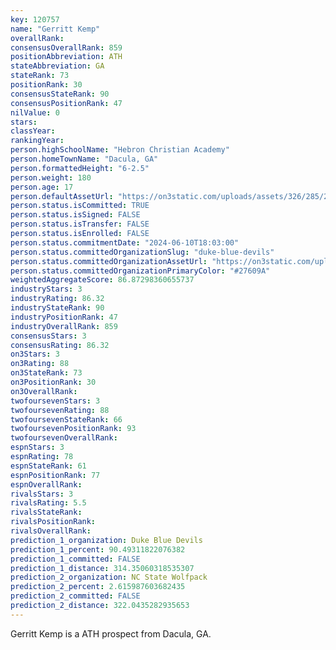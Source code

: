 ```yaml
---
key: 120757
name: "Gerritt Kemp"
overallRank: 
consensusOverallRank: 859
positionAbbreviation: ATH
stateAbbreviation: GA
stateRank: 73
positionRank: 30
consensusStateRank: 90
consensusPositionRank: 47
nilValue: 0
stars: 
classYear: 
rankingYear: 
person.highSchoolName: "Hebron Christian Academy"
person.homeTownName: "Dacula, GA"
person.formattedHeight: "6-2.5"
person.weight: 180
person.age: 17
person.defaultAssetUrl: "https://on3static.com/uploads/assets/326/285/285326.png"
person.status.isCommitted: TRUE
person.status.isSigned: FALSE
person.status.isTransfer: FALSE
person.status.isEnrolled: FALSE
person.status.commitmentDate: "2024-06-10T18:03:00"
person.status.committedOrganizationSlug: "duke-blue-devils"
person.status.committedOrganizationAssetUrl: "https://on3static.com/uploads/assets/912/149/149912.svg"
person.status.committedOrganizationPrimaryColor: "#27609A"
weightedAggregateScore: 86.87298360655737
industryStars: 3
industryRating: 86.32
industryStateRank: 90
industryPositionRank: 47
industryOverallRank: 859
consensusStars: 3
consensusRating: 86.32
on3Stars: 3
on3Rating: 88
on3StateRank: 73
on3PositionRank: 30
on3OverallRank: 
twofoursevenStars: 3
twofoursevenRating: 88
twofoursevenStateRank: 66
twofoursevenPositionRank: 93
twofoursevenOverallRank: 
espnStars: 3
espnRating: 78
espnStateRank: 61
espnPositionRank: 77
espnOverallRank: 
rivalsStars: 3
rivalsRating: 5.5
rivalsStateRank: 
rivalsPositionRank: 
rivalsOverallRank: 
prediction_1_organization: Duke Blue Devils
prediction_1_percent: 90.49311822076382
prediction_1_committed: FALSE
prediction_1_distance: 314.35060318535307
prediction_2_organization: NC State Wolfpack
prediction_2_percent: 2.615987603682435
prediction_2_committed: FALSE
prediction_2_distance: 322.0435282935653
---
```

Gerritt Kemp is a ATH prospect from Dacula, GA.